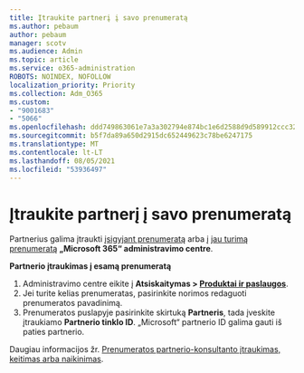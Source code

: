```yaml
---
title: Įtraukite partnerį į savo prenumeratą
ms.author: pebaum
author: pebaum
manager: scotv
ms.audience: Admin
ms.topic: article
ms.service: o365-administration
ROBOTS: NOINDEX, NOFOLLOW
localization_priority: Priority
ms.collection: Adm_O365
ms.custom:
- "9001683"
- "5066"
ms.openlocfilehash: ddd749863061e7a3a302794e874bc1e6d2588d9d589912ccc32eb37cd953d406
ms.sourcegitcommit: b5f7da89a650d2915dc652449623c78be6247175
ms.translationtype: MT
ms.contentlocale: lt-LT
ms.lasthandoff: 08/05/2021
ms.locfileid: "53936497"
---
```

# <a name="add-a-partner-to-your-subscription"></a>Įtraukite partnerį į savo prenumeratą

Partnerius galima įtraukti [įsigyjant prenumeratą](https://docs.microsoft.com/microsoft-365/admin/misc/add-partner?view=o365-worldwide#add-a-partner-at-the-time-of-purchase) arba į [jau turimą prenumeratą](https://docs.microsoft.com/microsoft-365/admin/misc/add-partner?view=o365-worldwide#add-a-partner-to-an-existing-subscription) **„Microsoft 365“ administravimo centre**.

**Partnerio įtraukimas į esamą prenumeratą**

1. Administravimo centre eikite į **Atsiskaitymas > [Produktai ir paslaugos](https://go.microsoft.com/fwlink/p/?linkid=842054)**. 
2. Jei turite kelias prenumeratas, pasirinkite norimos redaguoti prenumeratos pavadinimą. 
3. Prenumeratos puslapyje pasirinkite skirtuką **Partneris**, tada įveskite įtraukiamo **Partnerio tinklo ID**. „Microsoft“ partnerio ID galima gauti iš paties partnerio. 

Daugiau informacijos žr. [Prenumeratos partnerio-konsultanto įtraukimas, keitimas arba naikinimas](https://docs.microsoft.com/microsoft-365/admin/misc/add-partner). 
